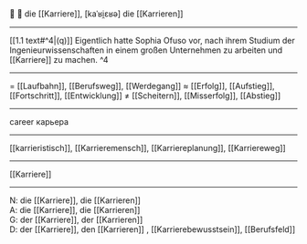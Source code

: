 💼 🔴 die [[Karriere]], [kaˈʁi̯ɛʁə]
die [[Karrieren]]

---
[[1.1 text#^4|(q)]] Eigentlich hatte Sophia Ofuso vor, nach ihrem Studium der Ingenieurwissenschaften in einem großen Unternehmen zu arbeiten und [[Karriere]] zu machen. ^4

---
= [[Laufbahn]], [[Berufsweg]], [[Werdegang]]
≈ [[Erfolg]], [[Aufstieg]], [[Fortschritt]], [[Entwicklung]]
≠ [[Scheitern]], [[Misserfolg]], [[Abstieg]]

---
career
карьера

---
[[karrieristisch]], [[Karrieremensch]], [[Karriereplanung]], [[Karriereweg]]

---
[[Karriere]]

---
N: die [[Karriere]], die [[Karrieren]]  
A: die [[Karriere]], die [[Karrieren]]  
G: der [[Karriere]], der [[Karrieren]]  
D: der [[Karriere]], den [[Karrieren]]
, [[Karrierebewusstsein]], [[Berufsfeld]]
